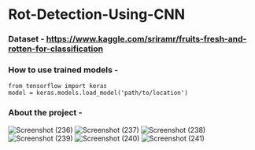# Rot-Detection-Using-CNN
### Dataset - https://www.kaggle.com/sriramr/fruits-fresh-and-rotten-for-classification
### How to use trained models - 
```python3
from tensorflow import keras
model = keras.models.load_model('path/to/location')
```
### About the project - 
![Screenshot (236)](https://user-images.githubusercontent.com/65949520/144541386-84e14ed6-9ab6-48ab-98b2-5e723b984275.png)
![Screenshot (237)](https://user-images.githubusercontent.com/65949520/144541414-b1ad8c10-d0fa-4f7b-bd77-40e7a8bebf50.png)
![Screenshot (238)](https://user-images.githubusercontent.com/65949520/144541424-3399610a-e44e-4f20-80bf-c9570335fbf0.png)
![Screenshot (239)](https://user-images.githubusercontent.com/65949520/144541808-efe10ae1-1888-4aff-8de7-69dfdda24628.png)
![Screenshot (240)](https://user-images.githubusercontent.com/65949520/144541815-1e9aea51-336c-4eff-8fcb-e042ef555bcf.png)
![Screenshot (241)](https://user-images.githubusercontent.com/65949520/144541822-abacc594-93d8-4c66-b1ab-37f83998055d.png)

